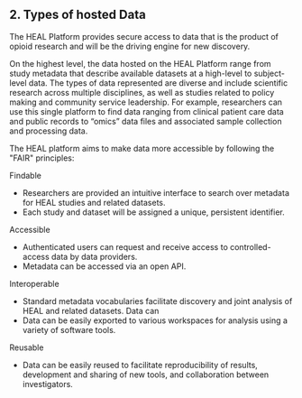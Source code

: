 
2\. Types of hosted Data
------------------------

The HEAL Platform provides secure access to data that is the product of opioid research and will be the driving engine for new discovery.

On the highest level, the data hosted on the HEAL Platform range from study metadata that describe available datasets at a high-level to subject-level data. The types of data represented are diverse and include scientific research across multiple disciplines, as well as studies related to policy making and community service leadership. For example, researchers can use this single platform to find data ranging from clinical patient care data and public records to “omics” data files and associated sample collection and processing data.

The HEAL platform aims to make data more accessible by following the "FAIR" principles:

Findable

*   Researchers are provided an intuitive interface to search over metadata for HEAL studies and related datasets.
*   Each study and dataset will be assigned a unique, persistent identifier.

Accessible

*   Authenticated users can request and receive access to controlled-access data by data providers.
*   Metadata can be accessed via an open API.

Interoperable

*   Standard metadata vocabularies facilitate discovery and joint analysis of HEAL and related datasets. Data can
*   Data can be easily exported to various workspaces for analysis using a variety of software tools.

Reusable

*   Data can be easily reused to facilitate reproducibility of results, development and sharing of new tools, and collaboration between investigators.